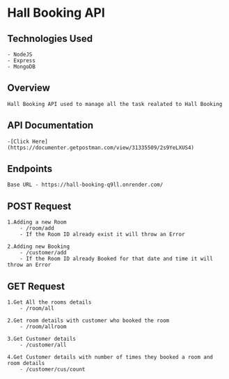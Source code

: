 # Hall Booking API
## Technologies Used
    - NodeJS
    - Express
    - MongoDB

## Overview
    Hall Booking API used to manage all the task realated to Hall Booking

## API Documentation
    -[Click Here](https://documenter.getpostman.com/view/31335509/2s9YeLXUS4)

## Endpoints
    Base URL - https://hall-booking-q9ll.onrender.com/

## POST Request
    1.Adding a new Room
        - /room/add
        - If the Room ID already exist it will throw an Error

    2.Adding new Booking
        - /customer/add
        - If the Room ID already Booked for that date and time it will throw an Error

## GET Request
    1.Get All the rooms details
        - /room/all

    2.Get room details with customer who booked the room
        - /room/allroom

    3.Get Customer details
        - /customer/all

    4.Get Customer details with number of times they booked a room and room details
        - /customer/cus/count



